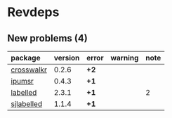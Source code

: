 # Revdeps

## New problems (4)

|package                              |version |error  |warning |note |
|:------------------------------------|:-------|:------|:-------|:----|
|[crosswalkr](problems.md#crosswalkr) |0.2.6   |__+2__ |        |     |
|[ipumsr](problems.md#ipumsr)         |0.4.3   |__+1__ |        |     |
|[labelled](problems.md#labelled)     |2.3.1   |__+1__ |        |2    |
|[sjlabelled](problems.md#sjlabelled) |1.1.4   |__+1__ |        |     |

